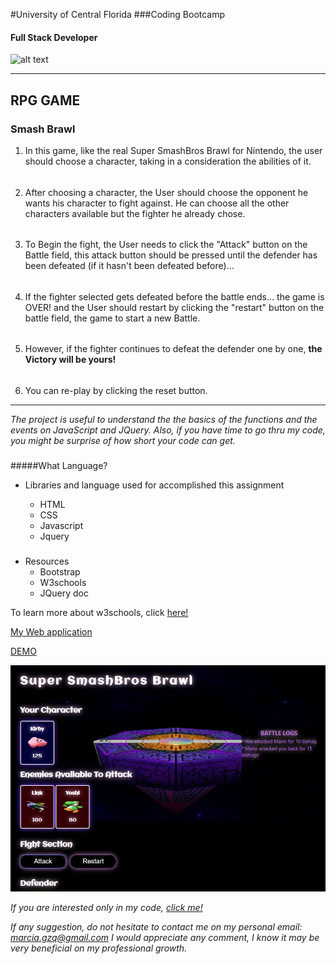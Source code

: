 #University of Central Florida
###Coding Bootcamp 
#### Full Stack Developer 
![alt text](https://portfolium1.cloudimg.io/s/crop/128x128/https://cdn.portfolium.com/ugcs3%2Fedu%2F9tDF4wvqRdewUvBbZ97x_PegasusBrightGold150x150.png "Logo Title Text 1")
- - - - - - - - - - - - - - - - - - - - - - - - - - - - - - - - - - - - - - - - -

## RPG GAME
### Smash Brawl


1. In this game, like the real Super SmashBros Brawl for Nintendo, the user should choose a character, taking in a consideration the abilities of it.
######
2. After choosing a character, the User should choose the opponent he wants his character to fight against. He can choose all the other characters available but the fighter he already chose. 
######
3. To Begin the fight, the User needs to click the "Attack" button on the Battle field, this attack button should be pressed until the defender has been defeated (if it hasn't been defeated before)...
######
4. If the fighter selected gets defeated before the battle ends... the game is OVER! and the User should restart by clicking the "restart" button on the battle field, the game to start a new Battle.
######
5. However, if the fighter continues to defeat the defender one by one, **the Victory will be yours!**
######
6. You can re-play by clicking the reset button.

- - - - - 
*The project is useful to understand the the basics of the functions and the events on JavaScript and JQuery. Also, if you have time to go thru my code, you might be surprise of how short your code can get.*
###

#####What Language?

*  Libraries and language used for accomplished this assignment 

    * HTML
    * CSS
    * Javascript
    * Jquery
###
* Resources
    * Bootstrap 
    * W3schools
    * JQuery doc 

To learn more about w3schools, click [here!](https://www.w3schools.com/)



[My Web application]( https://marciagzq.github.io/Smash-Brawl/.)

[DEMO](https://drive.google.com/file/d/1RuF2JDboaspr6HtVW6MTWIg7RiaTuzG9/view)


![This](./images/smash.png)

*If you are interested only in my code, [click me!](https://github.com/Marciagzq/Smash-Brawl)*

*If any suggestion, do not hesitate to contact me on my personal email: marcia.gzq@gmail.com
I would appreciate any comment, I know it may be very beneficial on my professional growth.*


